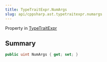 ```yaml
---
title: TypeTraitExpr.NumArgs
slug: api/cppsharp.ast.typetraitexpr.numargs
---
```

Property in [TypeTraitExpr](/api/cppsharp/ast/typetraitexpr)

## Summary



```csharp
public uint NumArgs { get; set; }
```

